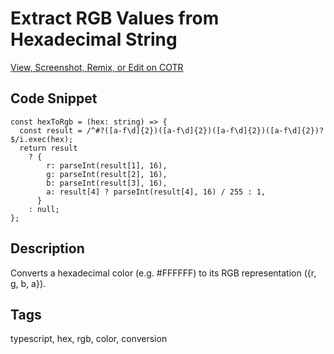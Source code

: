 # Extract RGB Values from Hexadecimal String

[View, Screenshot, Remix, or Edit on COTR](https://cotr.dev/snippet/342)

## Code Snippet
```
const hexToRgb = (hex: string) => {
  const result = /^#?([a-f\d]{2})([a-f\d]{2})([a-f\d]{2})([a-f\d]{2})?$/i.exec(hex);
  return result
    ? {
        r: parseInt(result[1], 16),
        g: parseInt(result[2], 16),
        b: parseInt(result[3], 16),
        a: result[4] ? parseInt(result[4], 16) / 255 : 1,
      }
    : null;
};
```

## Description
Converts a hexadecimal color (e.g. #FFFFFF) to its RGB representation ({r, g, b, a}).

## Tags
typescript, hex, rgb, color, conversion
